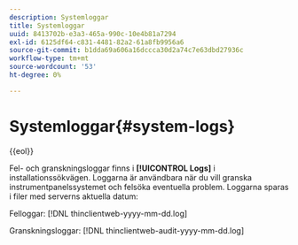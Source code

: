 ```yaml
---
description: Systemloggar
title: Systemloggar
uuid: 8413702b-e3a3-465a-990c-10e4b81a7294
exl-id: 6125df64-c831-4481-82a2-61a8fb9956a6
source-git-commit: b1dda69a606a16dccca30d2a74c7e63dbd27936c
workflow-type: tm+mt
source-wordcount: '53'
ht-degree: 0%

---
```


# Systemloggar{#system-logs}

{{eol}}

Fel- och granskningsloggar finns i **[!UICONTROL Logs]** i installationssökvägen. Loggarna är användbara när du vill granska instrumentpanelssystemet och felsöka eventuella problem. Loggarna sparas i filer med serverns aktuella datum:

Felloggar: [!DNL thinclientweb-yyyy-mm-dd.log]

Granskningsloggar: [!DNL thinclientweb-audit-yyyy-mm-dd.log]
